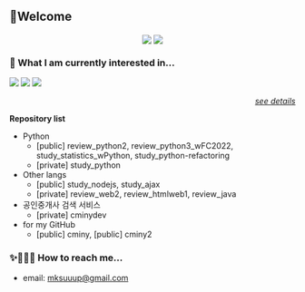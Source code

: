 <!-- for my GitHub profile -->
## 🧤Welcome
<p align="center">
<a href="https://github.com/cminy"><img align="center" src="https://github-readme-stats.vercel.app/api?username=cminy&&custom_title=mignon.choi's&nbsp;GitHub&nbsp;stats&show_icons=true&theme=swift&count_private=true&include_all_commits=true&hide=stars,contribs"></a>
<a href="https://github.com/cminy"><img align="center" src="https://github-readme-stats.vercel.app/api/top-langs/?username=cminy&hide=Makefile&langs_count=5&layout=compact&theme=swift&custom_title=Recently&nbsp;used&nbsp;Languages">
</a>
</p>


### 🌿 What I am currently interested in...
<p align="left">
  <img src="https://img.shields.io/badge/Python-3776AB?style=flat-square&logo=Python&logoColor=white"/>
  <img src="https://img.shields.io/badge/ML-F7931E?style=flat-square&logo=scikit-learn&logoColor=white"/>
  <img src="https://img.shields.io/badge/React-61DAFB?style=flat-square&logo=React&logoColor=white"/>  
</p>
<p align = "right">
  <a href="https://mignonetude.notion.site/Programming-language-678795b0c556459c9f7b16bc3a7ffb44"><i>see details</i>
  </a>
</p>

**Repository list**
  - Python
    - [public] review_python2, review_python3_wFC2022, study_statistics_wPython, study_python-refactoring
    - [private] study_python
  - Other langs
    - [public] study_nodejs, study_ajax
    - [private] review_web2, review_htmlweb1, review_java
  - 공인중개사 검색 서비스
    - [private] cminydev
  - for my GitHub
    - [public] cminy, [public] cminy2


### ✨👩🏻‍💻 How to reach me...
  - email: <mksuuup@gmail.com>
